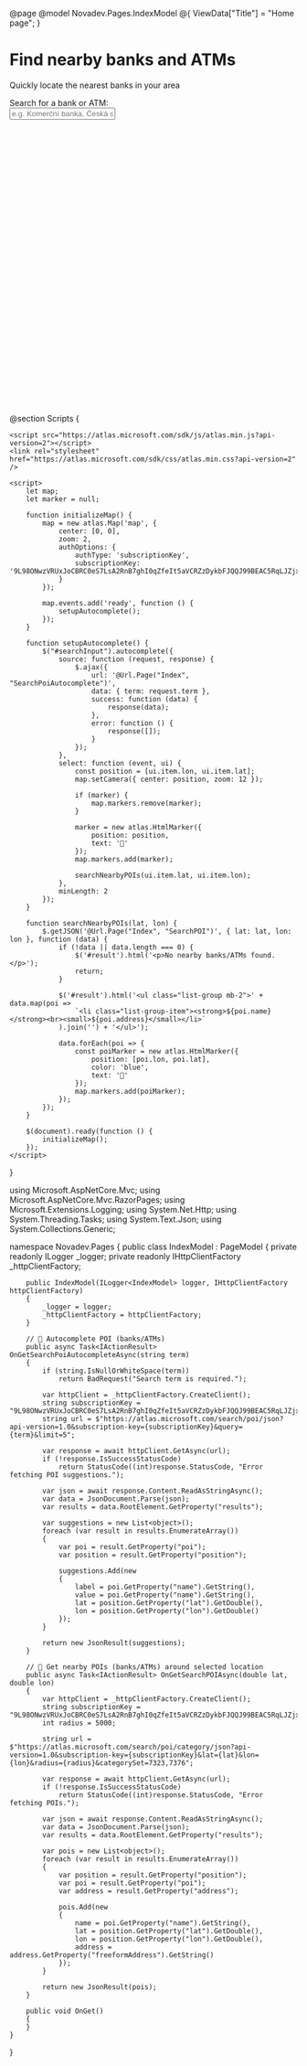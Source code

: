 @page
@model Novadev.Pages.IndexModel
@{
    ViewData["Title"] = "Home page";
}

<div class="container">
    <div class="intro-section">
        <h1>Find nearby banks and ATMs</h1>
        <p class="lead mb-4">Quickly locate the nearest banks in your area</p>
        <div class="search-bar">
            <label for="searchInput">Search for a bank or ATM:</label><br>
            <input type="text" id="searchInput" name="searchInput" class="form-control mb-2" placeholder="e.g. Komerční banka, Česká spořitelna...">
        </div>
    </div>
    <div id="result"></div>
    <div id="map" style="height: 500px;"></div>
</div>

@section Scripts {
    <script src="https://code.jquery.com/jquery-3.6.0.min.js"></script>
    <link rel="stylesheet" href="https://code.jquery.com/ui/1.13.2/themes/base/jquery-ui.css" />
    <script src="https://code.jquery.com/ui/1.13.2/jquery-ui.min.js"></script>

    <script src="https://atlas.microsoft.com/sdk/js/atlas.min.js?api-version=2"></script>
    <link rel="stylesheet" href="https://atlas.microsoft.com/sdk/css/atlas.min.css?api-version=2" />

    <script>
        let map;
        let marker = null;

        function initializeMap() {
            map = new atlas.Map('map', {
                center: [0, 0],
                zoom: 2,
                authOptions: {
                    authType: 'subscriptionKey',
                    subscriptionKey: '9L98ONwzVRUxJoCBRC0eS7LsA2RnB7ghI0qZfeIt5aVCRZzDykbFJQQJ99BEAC5RqLJZjxS7AAAgAZMP2QkN'
                }
            });

            map.events.add('ready', function () {
                setupAutocomplete();
            });
        }

        function setupAutocomplete() {
            $("#searchInput").autocomplete({
                source: function (request, response) {
                    $.ajax({
                        url: '@Url.Page("Index", "SearchPoiAutocomplete")',
                        data: { term: request.term },
                        success: function (data) {
                            response(data);
                        },
                        error: function () {
                            response([]);
                        }
                    });
                },
                select: function (event, ui) {
                    const position = [ui.item.lon, ui.item.lat];
                    map.setCamera({ center: position, zoom: 12 });

                    if (marker) {
                        map.markers.remove(marker);
                    }

                    marker = new atlas.HtmlMarker({
                        position: position,
                        text: '📍'
                    });
                    map.markers.add(marker);

                    searchNearbyPOIs(ui.item.lat, ui.item.lon);
                },
                minLength: 2
            });
        }

        function searchNearbyPOIs(lat, lon) {
            $.getJSON('@Url.Page("Index", "SearchPOI")', { lat: lat, lon: lon }, function (data) {
                if (!data || data.length === 0) {
                    $('#result').html('<p>No nearby banks/ATMs found.</p>');
                    return;
                }

                $('#result').html('<ul class="list-group mb-2">' + data.map(poi =>
                    `<li class="list-group-item"><strong>${poi.name}</strong><br><small>${poi.address}</small></li>`
                ).join('') + '</ul>');

                data.forEach(poi => {
                    const poiMarker = new atlas.HtmlMarker({
                        position: [poi.lon, poi.lat],
                        color: 'blue',
                        text: '🏦'
                    });
                    map.markers.add(poiMarker);
                });
            });
        }

        $(document).ready(function () {
            initializeMap();
        });
    </script>
}

using Microsoft.AspNetCore.Mvc;
using Microsoft.AspNetCore.Mvc.RazorPages;
using Microsoft.Extensions.Logging;
using System.Net.Http;
using System.Threading.Tasks;
using System.Text.Json;
using System.Collections.Generic;

namespace Novadev.Pages
{
    public class IndexModel : PageModel
    {
        private readonly ILogger<IndexModel> _logger;
        private readonly IHttpClientFactory _httpClientFactory;

        public IndexModel(ILogger<IndexModel> logger, IHttpClientFactory httpClientFactory)
        {
            _logger = logger;
            _httpClientFactory = httpClientFactory;
        }

        // 🔄 Autocomplete POI (banks/ATMs)
        public async Task<IActionResult> OnGetSearchPoiAutocompleteAsync(string term)
        {
            if (string.IsNullOrWhiteSpace(term))
                return BadRequest("Search term is required.");

            var httpClient = _httpClientFactory.CreateClient();
            string subscriptionKey = "9L98ONwzVRUxJoCBRC0eS7LsA2RnB7ghI0qZfeIt5aVCRZzDykbFJQQJ99BEAC5RqLJZjxS7AAAgAZMP2QkN";
            string url = $"https://atlas.microsoft.com/search/poi/json?api-version=1.0&subscription-key={subscriptionKey}&query={term}&limit=5";

            var response = await httpClient.GetAsync(url);
            if (!response.IsSuccessStatusCode)
                return StatusCode((int)response.StatusCode, "Error fetching POI suggestions.");

            var json = await response.Content.ReadAsStringAsync();
            var data = JsonDocument.Parse(json);
            var results = data.RootElement.GetProperty("results");

            var suggestions = new List<object>();
            foreach (var result in results.EnumerateArray())
            {
                var poi = result.GetProperty("poi");
                var position = result.GetProperty("position");

                suggestions.Add(new
                {
                    label = poi.GetProperty("name").GetString(),
                    value = poi.GetProperty("name").GetString(),
                    lat = position.GetProperty("lat").GetDouble(),
                    lon = position.GetProperty("lon").GetDouble()
                });
            }

            return new JsonResult(suggestions);
        }

        // 🔎 Get nearby POIs (banks/ATMs) around selected location
        public async Task<IActionResult> OnGetSearchPOIAsync(double lat, double lon)
        {
            var httpClient = _httpClientFactory.CreateClient();
            string subscriptionKey = "9L98ONwzVRUxJoCBRC0eS7LsA2RnB7ghI0qZfeIt5aVCRZzDykbFJQQJ99BEAC5RqLJZjxS7AAAgAZMP2QkN";
            int radius = 5000;

            string url = $"https://atlas.microsoft.com/search/poi/category/json?api-version=1.0&subscription-key={subscriptionKey}&lat={lat}&lon={lon}&radius={radius}&categorySet=7323,7376";

            var response = await httpClient.GetAsync(url);
            if (!response.IsSuccessStatusCode)
                return StatusCode((int)response.StatusCode, "Error fetching POIs.");

            var json = await response.Content.ReadAsStringAsync();
            var data = JsonDocument.Parse(json);
            var results = data.RootElement.GetProperty("results");

            var pois = new List<object>();
            foreach (var result in results.EnumerateArray())
            {
                var position = result.GetProperty("position");
                var poi = result.GetProperty("poi");
                var address = result.GetProperty("address");

                pois.Add(new
                {
                    name = poi.GetProperty("name").GetString(),
                    lat = position.GetProperty("lat").GetDouble(),
                    lon = position.GetProperty("lon").GetDouble(),
                    address = address.GetProperty("freeformAddress").GetString()
                });
            }

            return new JsonResult(pois);
        }

        public void OnGet()
        {
        }
    }
}

